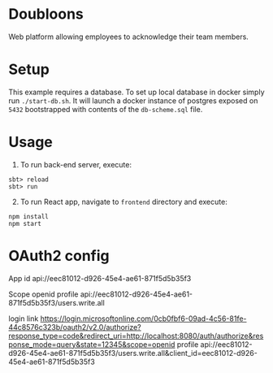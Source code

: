# Doubloons

Web platform allowing employees to acknowledge their team members.

# Setup
This example requires a database. To set up local database in docker simply run `./start-db.sh`. It will launch a docker instance of postgres exposed on `5432` bootstrapped with contents of the `db-scheme.sql` file.

# Usage
1) To run back-end server, execute:
```
sbt> reload
sbt> run
```
2) To run React app, navigate to `frontend` directory and execute:
```
npm install
npm start
```


# OAuth2 config

App id api://eec81012-d926-45e4-ae61-871f5d5b35f3

Scope 
openid profile api://eec81012-d926-45e4-ae61-871f5d5b35f3/users.write.all

login link
https://login.microsoftonline.com/0cb0fbf6-09ad-4c56-81fe-44c8576c323b/oauth2/v2.0/authorize?response_type=code&redirect_uri=http://localhost:8080/auth/authorize&response_mode=query&state=12345&scope=openid profile api://eec81012-d926-45e4-ae61-871f5d5b35f3/users.write.all&client_id=eec81012-d926-45e4-ae61-871f5d5b35f3